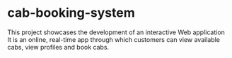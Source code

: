 # cab-booking-system
This project showcases the development of an interactive Web application  It is an online, real-time app through which customers can view available cabs, view profiles and book cabs.
